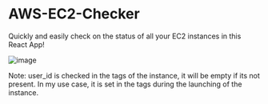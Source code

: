 # AWS-EC2-Checker
Quickly and easily check on the status of all your EC2 instances in this React App!

![image](https://github.com/user-attachments/assets/c3267628-d135-4bc6-b64f-05174cb5b53c)

Note: user_id is checked in the tags of the instance, it will be empty if its not present.
In my use case, it is set in the tags during the launching of the instance.
